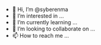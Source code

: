 - 👋 Hi, I’m @syberenma
- 👀 I’m interested in ...
- 🌱 I’m currently learning ...
- 💞️ I’m looking to collaborate on ...
- 📫 How to reach me ...

<!---
syberenma/syberenma is a ✨ special ✨ repository because its `README.md` (this file) appears on your GitHub profile.
You can click the Preview link to take a look at your changes.
--->
